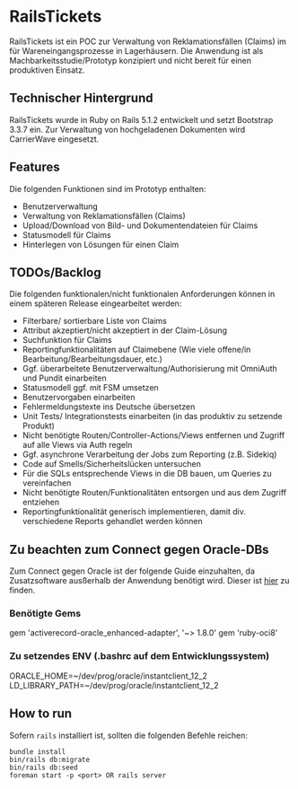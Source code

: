 # RailsTickets

RailsTickets ist ein POC zur Verwaltung von Reklamationsfällen (Claims) im für Wareneingangsprozesse in Lagerhäusern. Die Anwendung ist als Machbarkeitsstudie/Prototyp konzipiert und nicht bereit für einen produktiven Einsatz.

## Technischer Hintergrund

RailsTickets wurde in Ruby on Rails 5.1.2 entwickelt und setzt Bootstrap 3.3.7 ein. Zur Verwaltung von hochgeladenen Dokumenten wird CarrierWave eingesetzt.

## Features

Die folgenden Funktionen sind im Prototyp enthalten:

* Benutzerverwaltung
* Verwaltung von Reklamationsfällen (Claims)
* Upload/Download von Bild- und Dokumentendateien für Claims
* Statusmodell für Claims
* Hinterlegen von Lösungen für einen Claim

## TODOs/Backlog

Die folgenden funktionalen/nicht funktionalen Anforderungen können in einem späteren Release eingearbeitet werden:

* Filterbare/ sortierbare Liste von Claims
* Attribut akzeptiert/nicht akzeptiert in der Claim-Lösung
* Suchfunktion für Claims
* Reportingfunktionalitäten auf Claimebene (Wie viele offene/in Bearbeitung/Bearbeitungsdauer, etc.)
* Ggf. überarbeitete Benutzerverwaltung/Authorisierung mit OmniAuth und Pundit einarbeiten
* Statusmodell ggf. mit FSM umsetzen
* Benutzervorgaben einarbeiten
* Fehlermeldungstexte ins Deutsche übersetzen
* Unit Tests/ Integrationstests einarbeiten (in das produktiv zu setzende Produkt)
* Nicht benötigte Routen/Controller-Actions/Views entfernen und Zugriff auf alle Views via Auth regeln
* Ggf. asynchrone Verarbeitung der Jobs zum Reporting (z.B. Sidekiq)
* Code auf Smells/Sicherheitslücken untersuchen
* Für die SQLs entsprechende Views in die DB bauen, um Queries zu vereinfachen
* Nicht benötigte Routen/Funktionalitäten entsorgen und aus dem Zugriff entziehen
* Reportingfunktionalität generisch implementieren, damit div. verschiedene Reports gehandlet werden können

## Zu beachten zum Connect gegen Oracle-DBs

Zum Connect gegen Oracle ist der folgende Guide einzuhalten, da Zusatzsoftware ausßerhalb der Anwendung benötigt wird. Dieser ist [hier](https://github.com/kubo/ruby-oci8/blob/master/docs/install-instant-client.md) zu finden.

### Benötigte Gems

  gem 'activerecord-oracle_enhanced-adapter', '~> 1.8.0'
  gem 'ruby-oci8'

### Zu setzendes ENV (.bashrc auf dem Entwicklungssystem)

  ORACLE_HOME=~/dev/prog/oracle/instantclient_12_2
  LD_LIBRARY_PATH=~/dev/prog/oracle/instantclient_12_2

## How to run

Sofern `rails` installiert ist, sollten die folgenden Befehle reichen:

```
bundle install
bin/rails db:migrate
bin/rails db:seed
foreman start -p <port> OR rails server
```
